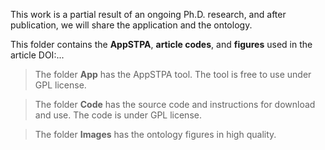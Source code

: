 This work is a partial result of an ongoing Ph.D. research, and after publication, we will share the application and the ontology.




This folder contains the **AppSTPA**, **article codes**, and **figures** used in the article DOI:...


> The folder **App** has the AppSTPA tool. The tool is free to use under GPL license.

> The folder **Code** has the source code and instructions for download and use. The code is under GPL license.

> The folder **Images** has the ontology figures in high quality.
